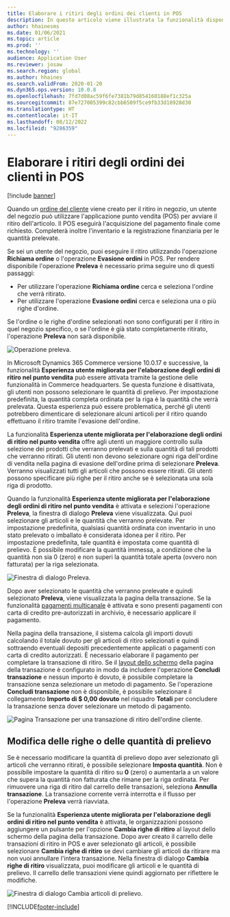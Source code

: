 ```yaml
---
title: Elaborare i ritiri degli ordini dei clienti in POS
description: In questo articolo viene illustrata la funzionalità disponibile nell'applicazione POS per l'elaborazione dei ritiri degli ordini dei clienti.
author: hhainesms
ms.date: 01/06/2021
ms.topic: article
ms.prod: ''
ms.technology: ''
audience: Application User
ms.reviewer: josaw
ms.search.region: global
ms.author: hhaines
ms.search.validFrom: 2020-01-20
ms.dyn365.ops.version: 10.0.8
ms.openlocfilehash: 7fd7d08ac59f6fe7381b79d854160188ef1c325a
ms.sourcegitcommit: 87e727005399c82cbb6509f5ce9fb33d18928d30
ms.translationtype: HT
ms.contentlocale: it-IT
ms.lasthandoff: 08/12/2022
ms.locfileid: "9286359"
---
```

# <a name="process-customer-order-pickups-in-pos"></a>Elaborare i ritiri degli ordini dei clienti in POS

[!include [banner](includes/banner.md)]

Quando un [ordine del cliente](customer-orders-overview.md) viene creato per il ritiro in negozio, un utente del negozio può utilizzare l'applicazione punto vendita (POS) per avviare il ritiro dell'articolo. Il POS eseguirà l'acquisizione del pagamento finale come richiesto. Completerà inoltre l'inventario e la registrazione finanziaria per le quantità prelevate.

Se sei un utente del negozio, puoi eseguire il ritiro utilizzando l'operazione **Richiama ordine** o l'operazione **Evasione ordini** in POS. Per rendere disponibile l'operazione **Preleva** è necessario prima seguire uno di questi passaggi:

- Per utilizzare l'operazione **Richiama ordine** cerca e seleziona l'ordine che verrà ritirato.
- Per utilizzare l'operazione **Evasione ordini** cerca e seleziona una o più righe d'ordine.

Se l'ordine o le righe d'ordine selezionati non sono configurati per il ritiro in quel negozio specifico, o se l'ordine è già stato completamente ritirato, l'operazione **Preleva** non sarà disponibile.

![Operazione preleva.](media/pickupoperation.png)

In Microsoft Dynamics 365 Commerce versione 10.0.17 e successive, la funzionalità **Esperienza utente migliorata per l'elaborazione degli ordini di ritiro nel punto vendita** può essere attivata tramite la gestione delle funzionalità in Commerce headquarters. Se questa funzione è disattivata, gli utenti non possono selezionare le quantità di prelievo. Per impostazione predefinita, la quantità completa ordinata per la riga è la quantità che verrà prelevata. Questa esperienza può essere problematica, perché gli utenti potrebbero dimenticare di selezionare alcuni articoli per il ritiro quando effettuano il ritiro tramite l'evasione dell'ordine.

La funzionalità **Esperienza utente migliorata per l'elaborazione degli ordini di ritiro nel punto vendita** offre agli utenti un maggiore controllo sulla selezione dei prodotti che verranno prelevati e sulla quantità di tali prodotti che verranno ritirati. Gli utenti non devono selezionare ogni riga dell'ordine di vendita nella pagina di evasione dell'ordine prima di selezionare **Preleva**. Verranno visualizzati tutti gli articoli che possono essere ritirati. Gli utenti possono specificare più righe per il ritiro anche se è selezionata una sola riga di prodotto.

Quando la funzionalità **Esperienza utente migliorata per l'elaborazione degli ordini di ritiro nel punto vendita** è attivata e selezioni l'operazione **Preleva**, la finestra di dialogo **Preleva** viene visualizzata. Qui puoi selezionare gli articoli e le quantità che verranno prelevate. Per impostazione predefinita, qualsiasi quantità ordinata con inventario in uno stato prelevato o imballato è considerata idonea per il ritiro. Per impostazione predefinita, tale quantità è impostata come quantità di prelievo. È possibile modificare la quantità immessa, a condizione che la quantità non sia 0 (zero) e non superi la quantità totale aperta (ovvero non fatturata) per la riga selezionata.

![Finestra di dialogo Preleva.](media/pickupselect.png)

Dopo aver selezionato le quantità che verranno prelevate e quindi selezionato **Preleva**, viene visualizzata la pagina della transazione. Se la funzionalità [pagamenti multicanale](omni-channel-payments.md) è attivata e sono presenti pagamenti con carta di credito pre-autorizzati in archivio, è necessario applicare il pagamento.

Nella pagina della transazione, il sistema calcola gli importi dovuti calcolando il totale dovuto per gli articoli di ritiro selezionati e quindi sottraendo eventuali depositi precedentemente applicati o pagamenti con carta di credito autorizzati. È necessario elaborare il pagamento per completare la transazione di ritiro. Se il [layout dello schermo](pos-screen-layouts.md) della pagina della transazione è configurato in modo da includere l'operazione **Concludi transazione** e nessun importo è dovuto, è possibile completare la transazione senza selezionare un metodo di pagamento. Se l'operazione **Concludi transazione** non è disponibile, è possibile selezionare il collegamento **Importo di $ 0,00 dovuto** nel riquadro **Totali** per concludere la transazione senza dover selezionare un metodo di pagamento.

![Pagina Transazione per una transazione di ritiro dell'ordine cliente.](media/pickupcart.png)

## <a name="changing-pickup-lines-or-quantities"></a>Modifica delle righe o delle quantità di prelievo

Se è necessario modificare la quantità di prelievo dopo aver selezionato gli articoli che verranno ritirati, è possibile selezionare **Imposta quantità**. Non è possibile impostare la quantità di ritiro su **0** (zero) o aumentarla a un valore che supera la quantità non fatturata che rimane per la riga ordinata. Per rimuovere una riga di ritiro dal carrello delle transazioni, seleziona **Annulla transazione**. La transazione corrente verrà interrotta e il flusso per l'operazione **Preleva** verrà riavviata.

Se la funzionalità **Esperienza utente migliorata per l'elaborazione degli ordini di ritiro nel punto vendita** è attivata, le organizzazioni possono aggiungere un pulsante per l'opzione **Cambia righe di ritiro** al layout dello schermo della pagina della transazione. Dopo aver creato il carrello delle transazioni di ritiro in POS e aver selezionato gli articoli, è possibile selezionare **Cambia righe di ritiro** se devi cambiare gli articoli da ritirare ma non vuoi annullare l'intera transazione. Nella finestra di dialogo **Cambia righe di ritiro** visualizzata, puoi modificare gli articoli e le quantità di prelievo. Il carrello delle transazioni viene quindi aggiornato per riflettere le modifiche.

![Finestra di dialogo Cambia articoli di prelievo.](media/pickupchange.png)


[!INCLUDE[footer-include](../includes/footer-banner.md)]
